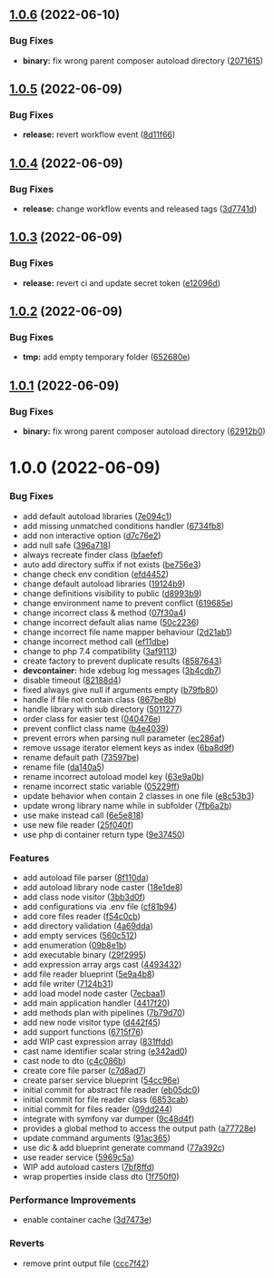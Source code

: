## [1.0.6](https://github.com/yusuftaufiq/codeigniter3-ide-helper/compare/v1.0.5...v1.0.6) (2022-06-10)


### Bug Fixes

* **binary:** fix wrong parent composer autoload directory ([2071615](https://github.com/yusuftaufiq/codeigniter3-ide-helper/commit/2071615bc39f1f3f48e0a1b924d9e3c805e68325))

## [1.0.5](https://github.com/yusuftaufiq/codeigniter3-ide-helper/compare/v1.0.4...v1.0.5) (2022-06-09)


### Bug Fixes

* **release:** revert workflow event ([8d11f66](https://github.com/yusuftaufiq/codeigniter3-ide-helper/commit/8d11f6608f4eb6856e95cc7555d967bfe9a75599))

## [1.0.4](https://github.com/yusuftaufiq/codeigniter3-ide-helper/compare/v1.0.3...v1.0.4) (2022-06-09)


### Bug Fixes

* **release:** change workflow events and released tags ([3d7741d](https://github.com/yusuftaufiq/codeigniter3-ide-helper/commit/3d7741d8f5c19fbe065d9645cfe71fafb89e58fe))

## [1.0.3](https://github.com/yusuftaufiq/codeigniter3-ide-helper/compare/v1.0.2...v1.0.3) (2022-06-09)


### Bug Fixes

* **release:** revert ci and update secret token ([e12096d](https://github.com/yusuftaufiq/codeigniter3-ide-helper/commit/e12096d6d9754ca69a7c31a70bf1c50489e89f08))

## [1.0.2](https://github.com/yusuftaufiq/codeigniter3-ide-helper/compare/v1.0.1...v1.0.2) (2022-06-09)


### Bug Fixes

* **tmp:** add empty temporary folder ([652680e](https://github.com/yusuftaufiq/codeigniter3-ide-helper/commit/652680ed0bb3035bcf951978484babdd797e8c2e))

## [1.0.1](https://github.com/yusuftaufiq/codeigniter3-ide-helper/compare/v1.0.0...v1.0.1) (2022-06-09)


### Bug Fixes

* **binary:** fix wrong parent composer autoload directory ([62912b0](https://github.com/yusuftaufiq/codeigniter3-ide-helper/commit/62912b010e62e598573d7cf7ba2dc1dc9aa8056e))

# 1.0.0 (2022-06-09)


### Bug Fixes

* add default autoload libraries ([7e094c1](https://github.com/yusuftaufiq/codeigniter3-ide-helper/commit/7e094c13a0b30ce987eb5ff5e4bf9eb10680181f))
* add missing unmatched conditions handler ([6734fb8](https://github.com/yusuftaufiq/codeigniter3-ide-helper/commit/6734fb8354885404c842894fbdcd8080e28563b1))
* add non interactive option ([d7c76e2](https://github.com/yusuftaufiq/codeigniter3-ide-helper/commit/d7c76e211967e4104fd196fba28f5b58ddc6b8f7))
* add null safe ([396a718](https://github.com/yusuftaufiq/codeigniter3-ide-helper/commit/396a7180c84f1d7822a1f4ed439f98941f455120))
* always recreate finder class ([bfaefef](https://github.com/yusuftaufiq/codeigniter3-ide-helper/commit/bfaefefeffd2f4b816e2faed9dfc446373140aef))
* auto add directory suffix if not exists ([be756e3](https://github.com/yusuftaufiq/codeigniter3-ide-helper/commit/be756e3cb10911ae47cee78087eff4139aed03a5))
* change check env condition ([efd4452](https://github.com/yusuftaufiq/codeigniter3-ide-helper/commit/efd4452decfce96a10c0c2cc3d9355fb7f6f68bf))
* change default autoload libraries ([19124b9](https://github.com/yusuftaufiq/codeigniter3-ide-helper/commit/19124b93991914d20e71c16f222d7c3124806018))
* change definitions visibility to public ([d8993b9](https://github.com/yusuftaufiq/codeigniter3-ide-helper/commit/d8993b9628567f0215b0ddb69a572f56c157c7c2))
* change environment name to prevent conflict ([619685e](https://github.com/yusuftaufiq/codeigniter3-ide-helper/commit/619685e98d63d24955aa827220b1bd67df37c4fb))
* change incorrect class & method ([07f30a4](https://github.com/yusuftaufiq/codeigniter3-ide-helper/commit/07f30a4ab73d1211a1395ee55066d463e039f1e2))
* change incorrect default alias name ([50c2236](https://github.com/yusuftaufiq/codeigniter3-ide-helper/commit/50c223632bad31354297dca3417e0b085cf7ae23))
* change incorrect file name mapper behaviour ([2d21ab1](https://github.com/yusuftaufiq/codeigniter3-ide-helper/commit/2d21ab1f8eb21098d0d3ed6f9c8eb022fa07da36))
* change incorrect method call ([ef11dbe](https://github.com/yusuftaufiq/codeigniter3-ide-helper/commit/ef11dbeff82c80b7d701550e4b20c08f712321ec))
* change to php 7.4 compatibility ([3af9113](https://github.com/yusuftaufiq/codeigniter3-ide-helper/commit/3af9113208cca0607c6ea4e2d0401a359b339e22))
* create factory to prevent duplicate results ([8587643](https://github.com/yusuftaufiq/codeigniter3-ide-helper/commit/8587643469910fb5a12e59518b2e48522c25e8ab))
* **devcontainer:** hide xdebug log messages ([3b4cdb7](https://github.com/yusuftaufiq/codeigniter3-ide-helper/commit/3b4cdb75be089b1e507bd9ca82699949e4a62923))
* disable timeout ([82188d4](https://github.com/yusuftaufiq/codeigniter3-ide-helper/commit/82188d436d876cbb725eac996424934a9af2f6d8))
* fixed always give null if arguments empty ([b79fb80](https://github.com/yusuftaufiq/codeigniter3-ide-helper/commit/b79fb806f293f95ba4ed2f3dbee92bc29599a7bb))
* handle if file not contain class ([867be8b](https://github.com/yusuftaufiq/codeigniter3-ide-helper/commit/867be8b4bcb3ec60bfb43e31dffd05e81638c503))
* handle library with sub directory ([5011277](https://github.com/yusuftaufiq/codeigniter3-ide-helper/commit/5011277218accee2960da49162f0307848b699e8))
* order class for easier test ([040476e](https://github.com/yusuftaufiq/codeigniter3-ide-helper/commit/040476e1d458b34e0148a554659e9a729b42306b))
* prevent conflict class name ([b4e4039](https://github.com/yusuftaufiq/codeigniter3-ide-helper/commit/b4e403938b91aa5b133f967c4f63a7504ce5b4aa))
* prevent errors when parsing null parameter ([ec286af](https://github.com/yusuftaufiq/codeigniter3-ide-helper/commit/ec286af1f0a28564da488c755c12d056290244f9))
* remove ussage iterator element keys as index ([6ba8d9f](https://github.com/yusuftaufiq/codeigniter3-ide-helper/commit/6ba8d9f0f2c8a7a5a2bdb6a73613a57ad809a63e))
* rename default path ([73597be](https://github.com/yusuftaufiq/codeigniter3-ide-helper/commit/73597be008b38892c34b1e6b045ad478c998c1c9))
* rename file ([da140a5](https://github.com/yusuftaufiq/codeigniter3-ide-helper/commit/da140a573c4ee7ada2501d9f9a1293b9527d2728))
* rename incorrect autoload model key ([63e9a0b](https://github.com/yusuftaufiq/codeigniter3-ide-helper/commit/63e9a0b278067578adf33a4cc3c702d69e885c32))
* rename incorrect static variable ([05229ff](https://github.com/yusuftaufiq/codeigniter3-ide-helper/commit/05229ff4580be3e2fac6ed8068c34a7ebc1378ce))
* update behavior when contain 2 classes in one file ([e8c53b3](https://github.com/yusuftaufiq/codeigniter3-ide-helper/commit/e8c53b3d85d74e221130ff5f152b8f65f0b622cf))
* update wrong library name while in subfolder ([7fb6a2b](https://github.com/yusuftaufiq/codeigniter3-ide-helper/commit/7fb6a2b69a4bcff7c8101f3e7fa2f42731301431))
* use make instead call ([6e5e818](https://github.com/yusuftaufiq/codeigniter3-ide-helper/commit/6e5e81868c6868eefd6117411466c46e4ff73007))
* use new file reader ([25f040f](https://github.com/yusuftaufiq/codeigniter3-ide-helper/commit/25f040fb237cda8beb0e497f238527bca6800e8a))
* use php di container return type ([9e37450](https://github.com/yusuftaufiq/codeigniter3-ide-helper/commit/9e374505756fe212d2349d71370542b54da9ee30))


### Features

* add autoload file parser ([8f110da](https://github.com/yusuftaufiq/codeigniter3-ide-helper/commit/8f110dade436aa0416d4e629ab821f0f0dbf9f4e))
* add autoload library node caster ([18e1de8](https://github.com/yusuftaufiq/codeigniter3-ide-helper/commit/18e1de8f83da4ffb81150b23dd0e54f6bd181295))
* add class node visitor ([3bb3d0f](https://github.com/yusuftaufiq/codeigniter3-ide-helper/commit/3bb3d0f37957b54d0957a4b92cd024978c70bbe7))
* add configurations via .env file ([cf81b94](https://github.com/yusuftaufiq/codeigniter3-ide-helper/commit/cf81b9425dc2eae9e33e4a9b71aee59eaee5d262))
* add core files reader ([f54c0cb](https://github.com/yusuftaufiq/codeigniter3-ide-helper/commit/f54c0cb35b0a38f7623cf6b974b12556f680c8bf))
* add directory validation ([4a69dda](https://github.com/yusuftaufiq/codeigniter3-ide-helper/commit/4a69ddaf4ca858a266dbf7508054be166b13b3cf))
* add empty services ([560c512](https://github.com/yusuftaufiq/codeigniter3-ide-helper/commit/560c512999b2593ff9d1e2da6bd2bf632099e6bc))
* add enumeration ([09b8e1b](https://github.com/yusuftaufiq/codeigniter3-ide-helper/commit/09b8e1baca85eb7ba98a76047d10aaedb2fd056f))
* add executable binary ([29f2995](https://github.com/yusuftaufiq/codeigniter3-ide-helper/commit/29f2995bbe70d1b25e14eded0f66934346116876))
* add expression array args cast ([4493432](https://github.com/yusuftaufiq/codeigniter3-ide-helper/commit/44934325e5c5590d6fd4786c02716bdebe6cc3b1))
* add file reader blueprint ([5e9a4b8](https://github.com/yusuftaufiq/codeigniter3-ide-helper/commit/5e9a4b8cd7bc1bcbd4e3f5aa8bce5f39574a29a4))
* add file writer ([7124b31](https://github.com/yusuftaufiq/codeigniter3-ide-helper/commit/7124b31c3dd7c07ca9459ca6cfa2feb56818a9ba))
* add load model node caster ([7ecbaa1](https://github.com/yusuftaufiq/codeigniter3-ide-helper/commit/7ecbaa1b69712e9c9e37383358c6dcf1c2302739))
* add main application handler ([4417f20](https://github.com/yusuftaufiq/codeigniter3-ide-helper/commit/4417f204b8fd0803b19d12af7bcfd7cf2e4753c2))
* add methods plan with pipelines ([7b79d70](https://github.com/yusuftaufiq/codeigniter3-ide-helper/commit/7b79d7010ac5606f69fabdaca1009f5341132ba7))
* add new node visitor type ([d442f45](https://github.com/yusuftaufiq/codeigniter3-ide-helper/commit/d442f45022590226efafda824ab1fc4ac141b422))
* add support functions ([6715f76](https://github.com/yusuftaufiq/codeigniter3-ide-helper/commit/6715f762a4e99621a5d457590ddadeaf8312d5af))
* add WIP cast expression array ([831ffdd](https://github.com/yusuftaufiq/codeigniter3-ide-helper/commit/831ffdd3e760f1bdaa466115995ce5ca4f8539fd))
* cast name identifier scalar string ([e342ad0](https://github.com/yusuftaufiq/codeigniter3-ide-helper/commit/e342ad0bd84aba089b134520eab51c0a20d390a0))
* cast node to dto ([c4c086b](https://github.com/yusuftaufiq/codeigniter3-ide-helper/commit/c4c086b0df89a40227c6a2dbebbc78167efdb9de))
* create core file parser ([c7d8ad7](https://github.com/yusuftaufiq/codeigniter3-ide-helper/commit/c7d8ad7499863b29d16366da0fd43fb2247e85fd))
* create parser service blueprint ([54cc96e](https://github.com/yusuftaufiq/codeigniter3-ide-helper/commit/54cc96eeba0cdaacef43af0dab99aa09636fd1c6))
* initial commit for abstract file reader ([eb05dc0](https://github.com/yusuftaufiq/codeigniter3-ide-helper/commit/eb05dc0ab52c8686eeb11658e34d320961c74d90))
* initial commit for file reader class ([6853cab](https://github.com/yusuftaufiq/codeigniter3-ide-helper/commit/6853cab04e658ae40e07639cbd77a85282e5d3d8))
* initial commit for files reader ([09dd244](https://github.com/yusuftaufiq/codeigniter3-ide-helper/commit/09dd2443af2f30a9cb6dc396c0e243fc94ae899a))
* integrate with symfony var dumper ([9c48d4f](https://github.com/yusuftaufiq/codeigniter3-ide-helper/commit/9c48d4fa4548a95c495c2da9f2398ce55cd45e8a))
* provides a global method to access the output path ([a77728e](https://github.com/yusuftaufiq/codeigniter3-ide-helper/commit/a77728e27b9bba16b8d5031497fc3855d7dfb000))
* update command arguments ([91ac365](https://github.com/yusuftaufiq/codeigniter3-ide-helper/commit/91ac3657dd1dd115b0837204c79ae0769a5109fe))
* use dic & add blueprint generate command ([77a392c](https://github.com/yusuftaufiq/codeigniter3-ide-helper/commit/77a392c0a61e5a3c5962c048f94ad373fd355a8b))
* use reader service ([5969c5a](https://github.com/yusuftaufiq/codeigniter3-ide-helper/commit/5969c5a6666f3e9551da0cac13107c3213e906f5))
* WIP add autoload casters ([7bf8ffd](https://github.com/yusuftaufiq/codeigniter3-ide-helper/commit/7bf8ffd6e36bc1a57e6808977d82a0f0c7ebed83))
* wrap properties inside class dto ([1f750f0](https://github.com/yusuftaufiq/codeigniter3-ide-helper/commit/1f750f08ad900d1826f3cb4b92b7975b852a81f7))


### Performance Improvements

* enable container cache ([3d7473e](https://github.com/yusuftaufiq/codeigniter3-ide-helper/commit/3d7473eb952e5bd89407c66909eaf5824ad987f7))


### Reverts

* remove print output file ([ccc7f42](https://github.com/yusuftaufiq/codeigniter3-ide-helper/commit/ccc7f42c1ca1afe226e94feb7bb6250ed4fbb145))
